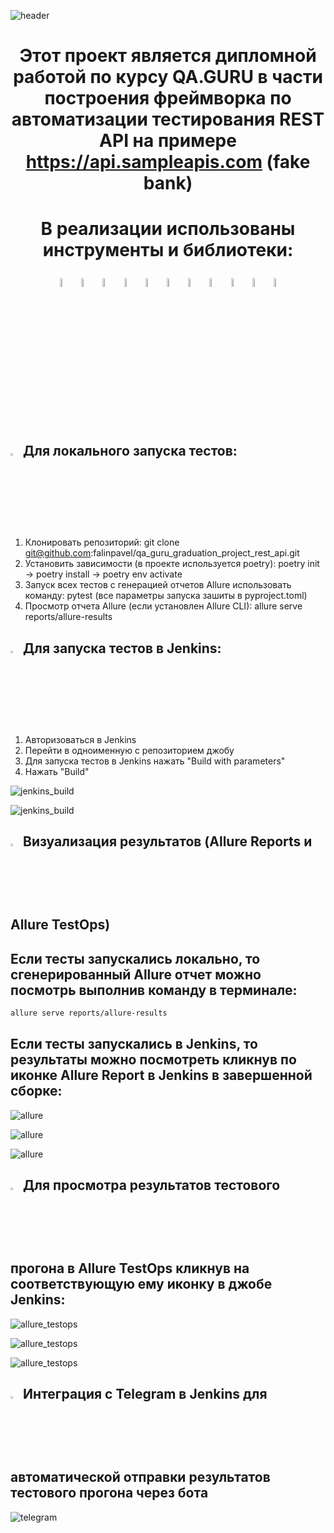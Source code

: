 ![header](https://capsule-render.vercel.app/api?type=waving&color=gradient&customColorList=24&height=200&section=header&text=QA%20GURU&fontAlignY=35&fontSize=60&desc=PROJECT%20REST%20API%20AUTO&descAlignY=60&descSize=50&animation=twinkling&fontColor=E9E9E9F3&descAlign=60&fontAlign=25
)

# <p  align="center"> Этот проект является дипломной работой по курсу QA.GURU в части построения фреймворка по автоматизации тестирования REST API на примере https://api.sampleapis.com (fake bank)

# <p  align="center"> В реализации использованы инструменты и библиотеки:

<p  align="center">
  <code><img width="6%" title="Python" src=".github/github_readme/images/logo/python.png" alt="python"></code>
  <code><img width="6%" title="Pycharm" src=".github/github_readme/images/logo/pycharm.png" alt="pycharm"></code>
  <code><img width="6%" title="Pytest" src=".github/github_readme/images/logo/pytest.png" alt="pytest"></code>
  <code><img width="6%" title="Requests" src=".github/github_readme/images/logo/requests.png" alt="requests"></code>
  <code><img width="6%" title="Pydantic" src=".github/github_readme/images/logo/pydantic.png" alt="pydantic"></code>
  <code><img width="6%" title="GitHub" src=".github/github_readme/images/logo/github.png" alt="github"></code>
  <code><img width="6%" title="Jenkins" src=".github/github_readme/images/logo/jenkins.png" alt="jenkins"></code>
  <code><img width="6%" title="Allure Report" src=".github/github_readme/images/logo/allure_report.png" alt="allure"></code>
  <code><img width="6%" title="Allure TestOps" src=".github/github_readme/images/logo/allure_testops.png" alt="allure_testops"></code>
  <code><img width="6%" title="Telegram" src=".github/github_readme/images/logo/tg.png" alt="telegram"></code>
  <code><img width="6%" title="Jira" src=".github/github_readme/images/logo/jira-original.svg" alt="jira"></code>
</p>

## <img width="3%" title="pycharm" src=".github/github_readme/images/logo/pycharm.png"> Для локального запуска тестов:

1) Клонировать репозиторий: git clone git@github.com:falinpavel/qa_guru_graduation_project_rest_api.git
2) Установить зависимости (в проекте используется poetry): poetry init -> poetry install -> poetry env activate
3) Запуск всех тестов с генерацией отчетов Allure использовать команду: pytest (все параметры запуска зашиты в pyproject.toml)
4) Просмотр отчета Allure (если установлен Allure CLI): allure serve reports/allure-results

## <img width="3%" title="jenkins" src=".github/github_readme/images/logo/jenkins.png"> Для запуска тестов в Jenkins:

1) Авторизоваться в Jenkins
2) Перейти в одноименную с репозиторием джобу
3) Для запуска тестов в Jenkins нажать "Build with parameters"
4) Нажать "Build"

<p><img title="jenkins_build" src=".github/github_readme/images/screenshot/jenkins_build_1.png"></p>
<p><img title="jenkins_build" src=".github/github_readme/images/screenshot/jenkins_build_2.png"></p>

## <img width="3%" title="allure" src=".github/github_readme/images/logo/allure_report.png"> Визуализация результатов (Allure Reports и Allure TestOps)

## Если тесты запускались локально, то сгенерированный Allure отчет можно посмотрь выполнив команду в терминале: 

```bash
allure serve reports/allure-results
```
## Если тесты запускались в Jenkins, то результаты можно посмотреть кликнув по иконке Allure Report в Jenkins в завершенной сборке:

<p><img title="allure" src=".github/github_readme/images/screenshot/allure_report_in_jenkins_1.png"></p>
<p><img title="allure" src=".github/github_readme/images/screenshot/allure_report_in_jenkins_2.png"></p>
<p><img title="allure" src=".github/github_readme/images/screenshot/allure_report_in_jenkins_3.png"></p>

## <img width="3%" title="allure" src=".github/github_readme/images/logo/allure_testops.png"> Для просмотра результатов тестового прогона в Allure TestOps кликнув на соответствующую ему иконку в джобе Jenkins:

<p><img title="allure_testops" src=".github/github_readme/images/screenshot/allure_testops_in_jenkins_1.png"></p>
<p><img title="allure_testops" src=".github/github_readme/images/screenshot/allure_testops_in_jenkins_2.png"></p>
<p><img title="allure_testops" src=".github/github_readme/images/screenshot/allure_testops_in_jenkins_3.png"></p>

## <img width="3%" title="tg" src=".github/github_readme/images/logo/tg.png"> Интеграция с Telegram в Jenkins для автоматической отправки результатов тестового прогона через бота

<p><img title="telegram" src=".github/github_readme/images/screenshot/telegram_1.png"></p>